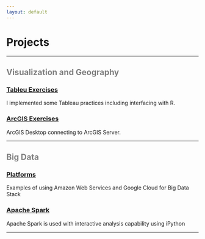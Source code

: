 ```yaml
---
layout: default
---
```


# Projects 

<hr>

<div class="grid grid-pad">
    <div class="col-1-1">
       <div class="content">
           <h2><font color="Grey">Visualization and Geography</font></h2>
       </div>
    </div>
</div>
<div class="grid grid-pad">
    <div class="col-1-2">
        <div class="content">
            <h3><a href="http://chrisijh.github.io/Tableau/">Tableu Exercises</a></h3>
            <p>I implemented some Tableau practices including interfacing with R. </p>
        </div>
     </div>
     <div class="col-1-2">
        <div class="content">
            <h3><a href="http://chrisijh.github.io/ArcGIS-1/">ArcGIS Exercises</a></h3> 
            <p>ArcGIS Desktop connecting to ArcGIS Server.</p>
        </div>
     </div> 
</div>

<hr>

<div class="grid grid-pad">
    <div class="col-1-1">
       <div class="content">
           <h2><font color="Grey">Big Data</font></h2>
       </div>
    </div>
</div>

<div class="grid grid-pad">
    <div class="col-1-2">
        <div class="content">
            <h3><a href="#">Platforms</a></h3>
            <p>Examples of using Amazon Web Services and Google Cloud for Big Data Stack</p>
        </div>
     </div>
     <div class="col-1-2">
        <div class="content">
            <h3><a href="#">Apache Spark</a></h3> 
            <p>Apache Spark is used with interactive analysis capability using iPython</p>
        </div>
     </div> 
</div>

<hr>
